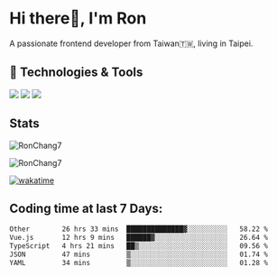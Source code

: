 # Hi there👋, I'm Ron

A passionate frontend developer from Taiwan🇹🇼, living in Taipei.

## 🔧 Technologies & Tools

![](https://img.shields.io/badge/Editor-VsCode-informational?style=flat&logo=VsCode&logoColor=white)
![](https://img.shields.io/badge/Editor-Cusor-informational?style=flat&logo=cursor&logoColor=white)
![](https://img.shields.io/badge/Code-JavaScript-informational?style=flat&logo=javascript&logoColor=white)

## Stats

<p><img src="https://github-readme-stats-j1ws-rctx6j2fo-ron-chang1.vercel.app/api/top-langs?username=RonChang7&show_icons=true&locale=en&layout=compact&v=2" alt="RonChang7" /></p>
<p><img src="https://github-readme-stats-j1ws-rctx6j2fo-ron-chang1.vercel.app/api?username=RonChang7&show_icons=true&locale=en&theme=dracula&count_private=true&v=2" alt="RonChang7" /></p>

[![wakatime](https://wakatime.com/badge/user/f2e75beb-aff4-47ed-aeff-347e6daef3f2.svg)](https://wakatime.com/@f2e75beb-aff4-47ed-aeff-347e6daef3f2)

## Coding time at last 7 Days:

<!--START_SECTION:waka-->

```txt
Other        26 hrs 33 mins  ██████████████▓░░░░░░░░░░   58.22 %
Vue.js       12 hrs 9 mins   ██████▓░░░░░░░░░░░░░░░░░░   26.64 %
TypeScript   4 hrs 21 mins   ██▒░░░░░░░░░░░░░░░░░░░░░░   09.56 %
JSON         47 mins         ▒░░░░░░░░░░░░░░░░░░░░░░░░   01.74 %
YAML         34 mins         ▒░░░░░░░░░░░░░░░░░░░░░░░░   01.28 %
```

<!--END_SECTION:waka-->
